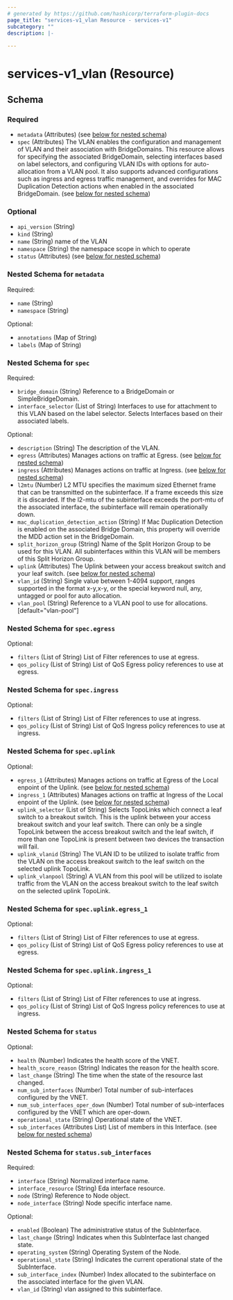 ```yaml
---
# generated by https://github.com/hashicorp/terraform-plugin-docs
page_title: "services-v1_vlan Resource - services-v1"
subcategory: ""
description: |-
  
---
```


# services-v1_vlan (Resource)





<!-- schema generated by tfplugindocs -->
## Schema

### Required

- `metadata` (Attributes) (see [below for nested schema](#nestedatt--metadata))
- `spec` (Attributes) The VLAN enables the configuration and management of VLAN and their association with BridgeDomains. This resource allows for specifying the associated BridgeDomain, selecting interfaces based on label selectors, and configuring VLAN IDs with options for auto-allocation from a VLAN pool. It also supports advanced configurations such as ingress and egress traffic management, and overrides for MAC Duplication Detection actions when enabled in the associated BridgeDomain. (see [below for nested schema](#nestedatt--spec))

### Optional

- `api_version` (String)
- `kind` (String)
- `name` (String) name of the VLAN
- `namespace` (String) the namespace scope in which to operate
- `status` (Attributes) (see [below for nested schema](#nestedatt--status))

<a id="nestedatt--metadata"></a>
### Nested Schema for `metadata`

Required:

- `name` (String)
- `namespace` (String)

Optional:

- `annotations` (Map of String)
- `labels` (Map of String)


<a id="nestedatt--spec"></a>
### Nested Schema for `spec`

Required:

- `bridge_domain` (String) Reference to a BridgeDomain or SimpleBridgeDomain.
- `interface_selector` (List of String) Interfaces to use for attachment to this VLAN based on the label selector.  Selects Interfaces based on their associated labels.

Optional:

- `description` (String) The description of the VLAN.
- `egress` (Attributes) Manages actions on traffic at Egress. (see [below for nested schema](#nestedatt--spec--egress))
- `ingress` (Attributes) Manages actions on traffic at Ingress. (see [below for nested schema](#nestedatt--spec--ingress))
- `l2mtu` (Number) L2 MTU specifies the maximum sized Ethernet frame that can be transmitted on the subinterface. If a frame exceeds this size it is discarded. If the l2-mtu of the subinterface exceeds the port-mtu of the associated interface, the subinterface will remain operationally down.
- `mac_duplication_detection_action` (String) If Mac Duplication Detection is enabled on the associated Bridge Domain, this property will override the MDD action set in the BridgeDomain.
- `split_horizon_group` (String) Name of the Split Horizon Group to be used for this VLAN.  All subinterfaces within this VLAN will be members of this Split Horizon Group.
- `uplink` (Attributes) The Uplink between your access breakout switch and your leaf switch. (see [below for nested schema](#nestedatt--spec--uplink))
- `vlan_id` (String) Single value between 1-4094 support, ranges supported in the format x-y,x-y, or the special keyword null, any, untagged or pool for auto allocation.
- `vlan_pool` (String) Reference to a VLAN pool to use for allocations. [default="vlan-pool"]

<a id="nestedatt--spec--egress"></a>
### Nested Schema for `spec.egress`

Optional:

- `filters` (List of String) List of Filter references to use at egress.
- `qos_policy` (List of String) List of QoS Egress policy references to use at egress.


<a id="nestedatt--spec--ingress"></a>
### Nested Schema for `spec.ingress`

Optional:

- `filters` (List of String) List of Filter references to use at ingress.
- `qos_policy` (List of String) List of QoS Ingress policy references to use at ingress.


<a id="nestedatt--spec--uplink"></a>
### Nested Schema for `spec.uplink`

Optional:

- `egress_1` (Attributes) Manages actions on traffic at Egress of the Local enpoint of the Uplink. (see [below for nested schema](#nestedatt--spec--uplink--egress_1))
- `ingress_1` (Attributes) Manages actions on traffic at Ingress of the Local enpoint of the Uplink. (see [below for nested schema](#nestedatt--spec--uplink--ingress_1))
- `uplink_selector` (List of String) Selects TopoLinks which connect a leaf switch to a breakout switch. This is the uplink between your access breakout switch and your leaf switch.  There can only be a single TopoLink between the access breakout switch and the leaf switch, if more than one TopoLink is present between two devices the transaction will fail.
- `uplink_vlanid` (String) The VLAN ID to be utilized to isolate traffic from the VLAN on the access breakout switch to the leaf switch on the selected uplink TopoLink.
- `uplink_vlanpool` (String) A VLAN from this pool will be utilized to isolate traffic from the VLAN on the access breakout switch to the leaf switch on the selected uplink TopoLink.

<a id="nestedatt--spec--uplink--egress_1"></a>
### Nested Schema for `spec.uplink.egress_1`

Optional:

- `filters` (List of String) List of Filter references to use at egress.
- `qos_policy` (List of String) List of QoS Egress policy references to use at egress.


<a id="nestedatt--spec--uplink--ingress_1"></a>
### Nested Schema for `spec.uplink.ingress_1`

Optional:

- `filters` (List of String) List of Filter references to use at ingress.
- `qos_policy` (List of String) List of QoS Ingress policy references to use at ingress.




<a id="nestedatt--status"></a>
### Nested Schema for `status`

Optional:

- `health` (Number) Indicates the health score of the VNET.
- `health_score_reason` (String) Indicates the reason for the health score.
- `last_change` (String) The time when the state of the resource last changed.
- `num_sub_interfaces` (Number) Total number of sub-interfaces configured by the VNET.
- `num_sub_interfaces_oper_down` (Number) Total number of sub-interfaces configured by the VNET which are oper-down.
- `operational_state` (String) Operational state of the VNET.
- `sub_interfaces` (Attributes List) List of members in this Interface. (see [below for nested schema](#nestedatt--status--sub_interfaces))

<a id="nestedatt--status--sub_interfaces"></a>
### Nested Schema for `status.sub_interfaces`

Required:

- `interface` (String) Normalized interface name.
- `interface_resource` (String) Eda interface resource.
- `node` (String) Reference to Node object.
- `node_interface` (String) Node specific interface name.

Optional:

- `enabled` (Boolean) The administrative status of the SubInterface.
- `last_change` (String) Indicates when this SubInterface last changed state.
- `operating_system` (String) Operating System of the Node.
- `operational_state` (String) Indicates the current operational state of the SubInterface.
- `sub_interface_index` (Number) Index allocated to the subinterface on the associated interface for the given VLAN.
- `vlan_id` (String) vlan assigned to this subinterface.
